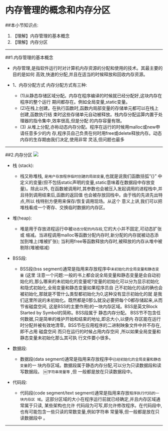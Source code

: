 # 内存管理的概念和内存分区
##本小节知识点:
1. 【理解】内存管理的基本概念
2. 【理解】内存分区

---

##1.内存管理的基本概念
- 内存管理,是指软件运行时对计算机内存资源的分配和使用的技术。其最主要的目的是如何
高效,快速的分配,并且在适当的时候释放和回收内存资源。

- 1、内存分配方式 内存分配方式有三种:
    + (1)从静态存储区域分配。内存在程序编译的时候就已经分配好,这块内存在程序的整个运行 期间都存在。例如全局变量,static变量。
    + (2)在栈上创建。在执行函数时,函数内局部变量的存储单元都可以在栈上创建,函数执行结 束时这些存储单元自动被释放。栈内存分配运算内置于处理器的指令集中,效率很高,但是分配 的内存容量有限。
    + (3) 从堆上分配,亦称动态内存分配。程序在运行的时候用malloc或new申请任意多少的内 存,程序员自己负责在何时用free或delete释放内存。动态内存的生存期由我们决定,使用非常 灵活,但问题也最多

---

##2.内存分区
![](http://7xj0kx.com1.z0.glb.clouddn.com/Snip20150519_3.png)


- 栈 (stack):
    + 栈又称堆栈, ```是用户存放程序临时创建的局部变量```,也就是说我们函数括弧“{}” 中定义的变量(但不包括static声明的变量,static意味着在数据段中存放变 量)。除此以外, 在函数被调用时,其参数也会被压入发起调用的进程栈中,并且待到调用结束后,函数的返回值 也会被存放回栈中。由于栈的先进先出特点,所以 栈特别方便用来保存/恢复调用现场。从这个 意义上讲,我们可以把堆栈看成一个寄存、交换临时数据的内存区。

- 堆(heap):
    + 堆是用于存放进程运行中被```动态分配的内存段```,它的大小并不固定,可动态扩张或 缩减。当进程调用malloc等函数分配内存时,新分配的内存就被动态添加到堆上(堆被扩张); 当利用free等函数释放内存时,被释放的内存从堆中被剔除(堆被缩减)

- BSS段:
    + BSS段(bss segment)通常是指用来存放程序中```未初始化的全局变量和静态变量``` (这里 注意一个问题:一般的书上都会说全局变量和静态变量是会自动初始化的,那么哪来的未初始化的变量呢?变量的初始化可以分为显示初始化和隐式初始化,全局变量和静态变量如果程序员自 己不初始化的话的确也会被初始化,那就是不管什么类型都初始化为0,这种没有显示初始化的就 是我们这里所说的未初始化。既然都是0那么就没必要把每个0都存储起来,从而节省磁盘空间, 这是BSS的主要作用)的一块内存区域。BSS是英文Block Started by Symbol的简称。BSS段属于 静态内存分配。 BSS节不包含任何数据,只是简单的维护开始和结束的地址,即总大小,以便内 存区能在运行时分配并被有效地清零。BSS节在应用程序的二进制映象文件中并不存在,即不占用 磁盘空间 而只在运行的时候占用内存空间 ,所以如果全局变量和静态变量未初始化那么其可执 行文件要小很多。

- 数据段:
    + 数据段(data segment)通常是指用来存放程序中```已经初始化的全局变量和静态变量```的一 块内存区域。数据段属于静态内存分配,可以分为只读数据段和读写数据段。 ￼```字符串常量等``` ,但 一般都是放在只读数据段中。

- 代码段:
    + 代码段(code segment/text segment)通常是指用来存放```程序执行代码的一块内存区 域```。这部分区域的大小在程序运行前就已经确定,并且内存区域通常属于只读, 某些架构也允许 代码段为可写,即允许修改程序。在代码段中,也有可能包含一些只读的常数变量,例如字符串 常量等,但一般都是放在只读数据段中 。

---

